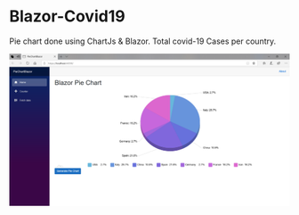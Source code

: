 # Blazor-Covid19
Pie chart done using ChartJs &amp; Blazor. Total covid-19 Cases per country.


![](blazor-covid19.png)
